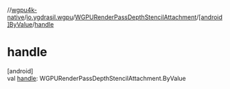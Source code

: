 //[wgpu4k-native](../../../../index.md)/[io.ygdrasil.wgpu](../../index.md)/[WGPURenderPassDepthStencilAttachment](../index.md)/[[android]ByValue](index.md)/[handle](handle.md)

# handle

[android]\
val [handle](handle.md): WGPURenderPassDepthStencilAttachment.ByValue